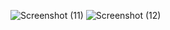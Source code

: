 ![Screenshot (11)](https://github.com/user-attachments/assets/38b4d8d8-e3d1-4223-b0d7-73b3e50d584d)
![Screenshot (12)](https://github.com/user-attachments/assets/a393a539-c664-49b2-abf4-7fde709669ad)
